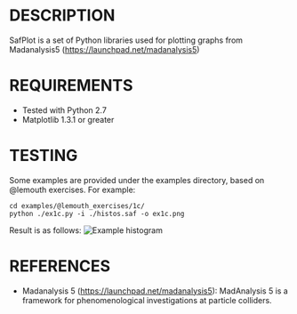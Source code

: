 # DESCRIPTION
SafPlot is a set of Python libraries used for plotting graphs from Madanalysis5 (https://launchpad.net/madanalysis5)

# REQUIREMENTS
- Tested with Python 2.7
- Matplotlib 1.3.1 or greater

# TESTING
Some examples are provided under the examples directory, based on @lemouth exercises.
For example:

```console
cd examples/@lemouth_exercises/1c/
python ./ex1c.py -i ./histos.saf -o ex1c.png
```

Result is as follows:
![Example histogram](https://s22.postimg.cc/qokux6m81/histos.png)

# REFERENCES
- Madanalysis 5 (https://launchpad.net/madanalysis5): MadAnalysis 5 is a framework for phenomenological investigations at particle colliders.
